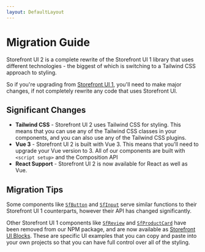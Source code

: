 ```yaml
---
layout: DefaultLayout
---
```


# Migration Guide

Storefront UI 2 is a complete rewrite of the Storefront UI 1 library that uses different technologies - the biggest of which is switching to a Tailwind CSS approach to styling.

So if you're upgrading from [Storefront UI 1](https://docs.storefrontui.io/v1), you'll need to make major changes, if not completely rewrite any code that uses Storefront UI.

## Significant Changes

- **Tailwind CSS** - Storefront UI 2 uses Tailwind CSS for styling. This means that you can use any of the Tailwind CSS classes in your components, and you can also use any of the Tailwind CSS plugins.
- **Vue 3** - Storefront UI 2 is built with Vue 3. This means that you'll need to upgrade your Vue version to 3. All of our components are built with `<script setup>` and the Composition API 
- **React Support** - Storefront UI 2 is now available for React as well as Vue. 

## Migration Tips

Some components like [`SfButton`](components/button) and [`SfInput`](components/input) serve similar functions to their Storefront UI 1 counterparts, however their API has changed significantly.

Other Storefront UI 1 components like [`SfReview`](blocks/Review) and [`SfProductCard`](blocks/ProductCard) have been removed from our NPM package, and are now available as [Storefront UI Blocks](../blocks). These are specific UI examples that you can copy and paste into your own projects so that you can have full control over all of the styling.